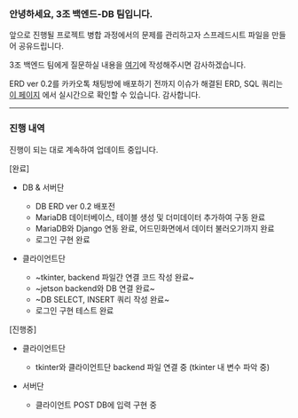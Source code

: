 ### 안녕하세요, 3조 백엔드-DB 팀입니다.

앞으로 진행될 프로젝트 병합 과정에서의 문제를 관리하고자 스프레드시트 파일을 만들어 공유드립니다.

3조 백엔드 팀에게 질문하실 내용을 [여기](https://docs.google.com/spreadsheets/d/18vAw3wEnwzzxgxT8H-mUfDs_zQrDpR-gX497ZFPqaRw/edit?gid=833081153#gid=833081153)에 작성해주시면 감사하겠습니다.

ERD ver 0.2를 카카오톡 채팅방에 배포하기 전까지 이슈가 해결된 ERD, SQL 쿼리는 [이 페이지](https://pretty-icebreaker-f34.notion.site/ERD-ver-0-2-79bc33afd7f24980ba2b1b7ee7db4d1a) 에서 실시간으로 확인할 수 있습니다. 감사합니다.

---

### 진행 내역

진행이 되는 대로 계속하여 업데이트 중입니다.

[완료]

- DB & 서버단
    - DB ERD ver 0.2 배포전
    - MariaDB 데이터베이스, 테이블 생성 및 더미데이터 추가하여 구동 완료
    - MariaDB와 Django 연동 완료, 어드민화면에서 데이터 불러오기까지 완료
    - 로그인 구현 완료

- 클라이언트단
    - ~tkinter, backend 파일간 연결 코드 작성 완료~
    - ~jetson backend와 DB 연결 완료~
    - ~DB SELECT, INSERT 쿼리 작성 완료~
    - 로그인 구현 테스트 완료

[진행중]

- 클라이언트단
    - tkinter와 클라이언트단 backend 파일 연결 중 (tkinter 내 변수 파악 중)

- 서버단
    - 클라이언트 POST DB에 입력 구현 중